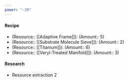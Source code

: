 ```yaml
---
power: "-20"
---
```

#### Recipe
- (Resource:: [[Adaptive Frame]]): (Amount:: 5)
- (Resource:: [[Substrate Molecule Sieve]]): (Amount:: 2)
- (Resource:: [[Titanium]]): (Amount:: 6)
- (Resource:: [[Veryl-Treated Manifold]]): (Amount:: 3)

#### Research
- Resource extraction 2